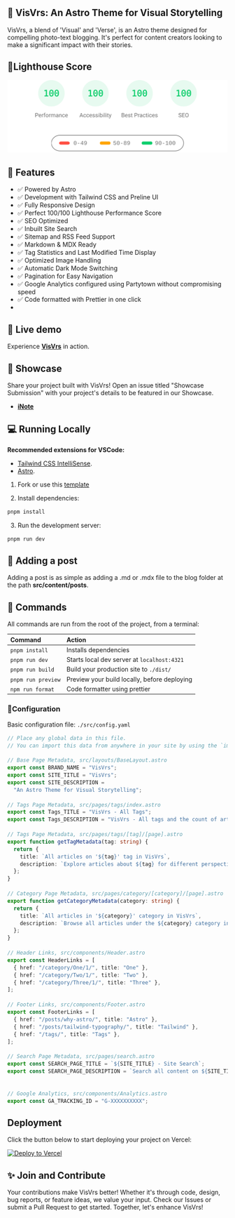 
## 🚀 VisVrs: An Astro Theme for Visual Storytelling

VisVrs, a blend of 'Visual' and 'Verse', is an Astro theme designed for compelling photo-text blogging. It's perfect for content creators looking to make a significant impact with their stories.

## 💯Lighthouse Score

<p align="center">
  <a href="https://pagespeed.web.dev/analysis?url=https%3A%2F%2Fvisvrs.inote.xyz%2F">
    <img width="510" alt="Visvrs Lighthouse Score" src="public/visvrs-lighthouse-score.svg">
  <a>
</p>



## 🎉 Features

- ✅  Powered by Astro
- ✅   Development with Tailwind CSS and Preline UI
- ✅ Fully Responsive Design
- ✅ Perfect 100/100 Lighthouse Performance Score
- ✅ SEO Optimized
- ✅ Inbuilt Site Search
- ✅ Sitemap and RSS Feed Support
- ✅ Markdown & MDX Ready
- ✅ Tag Statistics and Last Modified Time Display
- ✅ Optimized Image Handling
- ✅ Automatic Dark Mode Switching
- ✅ Pagination for Easy Navigation
- ✅ Google Analytics configured using Partytown without compromising speed
- ✅ Code formatted with Prettier in one click
- 

## 🎡 Live demo

Experience [**VisVrs**](https://visvrs.inote.xyz) in action.

## 🌆 Showcase

Share your project built with VisVrs! Open an issue titled "Showcase Submission" with your project's details to be featured in our Showcase.

- [**iNote**](https://inote.xyz)

## 💻 Running Locally

**Recommended extensions for VSCode:**

- [Tailwind CSS IntelliSense](https://marketplace.visualstudio.com/items?itemName=bradlc.vscode-tailwindcss).
- [Astro](https://marketplace.visualstudio.com/items?itemName=astro-build.astro-vscode).

1. Fork or use this [template](https://github.com/isooosi/VisVrs)

2. Install dependencies:

```bash
pnpm install
```

3. Run the development server:

```bash
pnpm run dev
```

## 📄 Adding a post

Adding a post is as simple as adding a .md or .mdx file to the blog folder at the path **src/content/posts**. 

## 🧞 Commands

All commands are run from the root of the project, from a terminal:

| Command            | Action                                       |
| :----------------- | :------------------------------------------- |
| `pnpm install`     | Installs dependencies                        |
| `pnpm run dev`     | Starts local dev server at `localhost:4321`  |
| `pnpm run build`   | Build your production site to `./dist/`      |
| `pnpm run preview` | Preview your build locally, before deploying |
| `npm run format`   | Code formatter using prettier                |

### 🔧Configuration

Basic configuration file: `./src/config.yaml`

```ts
// Place any global data in this file.
// You can import this data from anywhere in your site by using the `import` keyword.

// Base Page Metadata, src/layouts/BaseLayout.astro
export const BRAND_NAME = "VisVrs";
export const SITE_TITLE = "VisVrs";
export const SITE_DESCRIPTION =
  "An Astro Theme for Visual Storytelling";

// Tags Page Metadata, src/pages/tags/index.astro
export const Tags_TITLE = "VisVrs - All Tags";
export const Tags_DESCRIPTION = "VisVrs - All tags and the count of articles related to each tag";

// Tags Page Metadata, src/pages/tags/[tag]/[page].astro
export function getTagMetadata(tag: string) {
  return {
    title: `All articles on '${tag}' tag in VisVrs`,
    description: `Explore articles about ${tag} for different perspectives and in-depth analysis.`,
  };
}

// Category Page Metadata, src/pages/category/[category]/[page].astro
export function getCategoryMetadata(category: string) {
  return {
    title: `All articles in '${category}' category in VisVrs`,
    description: `Browse all articles under the ${category} category in VisVrs`,
  };
}

// Header Links, src/components/Header.astro
export const HeaderLinks = [
  { href: "/category/One/1/", title: "One" },
  { href: "/category/Two/1/", title: "Two" },
  { href: "/category/Three/1/", title: "Three" },
];

// Footer Links, src/components/Footer.astro
export const FooterLinks = [
  { href: "/posts/why-astro/", title: "Astro" },
  { href: "/posts/tailwind-typography/", title: "Tailwind" },
  { href: "/tags/", title: "Tags" },
];

// Search Page Metadata, src/pages/search.astro
export const SEARCH_PAGE_TITLE = `${SITE_TITLE} - Site Search`;
export const SEARCH_PAGE_DESCRIPTION = `Search all content on ${SITE_TITLE}`;


// Google Analytics, src/components/Analytics.astro
export const GA_TRACKING_ID = "G-XXXXXXXXXX";

```

## Deployment

Click the button below to start deploying your project on Vercel:

[![Deploy to Vercel](https://vercel.com/button)](https://vercel.com/import/project?template=https://github.com/isooosi/visvrs)

## ✨ Join and Contribute

Your contributions make VisVrs better! Whether it's through code, design, bug reports, or feature ideas, we value your input. Check our Issues or submit a Pull Request to get started. Together, let's enhance VisVrs!
